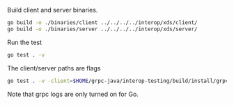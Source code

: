 Build client and server binaries.

```sh
go build -o ./binaries/client ../../../../interop/xds/client/
go build -o ./binaries/server ../../../../interop/xds/server/
```

Run the test

```sh
go test . -v
```

The client/server paths are flags

```sh
go test . -v -client=$HOME/grpc-java/interop-testing/build/install/grpc-interop-testing/bin/xds-test-client
```
Note that grpc logs are only turned on for Go.
